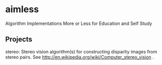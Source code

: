# aimless
Algorithm Implementations More or Less for Education and Self Study

## Projects

stereo: Stereo vision algorithm(s) for constructing disparity images from stereo pairs. See http://en.wikipedia.org/wiki/Computer_stereo_vision .
